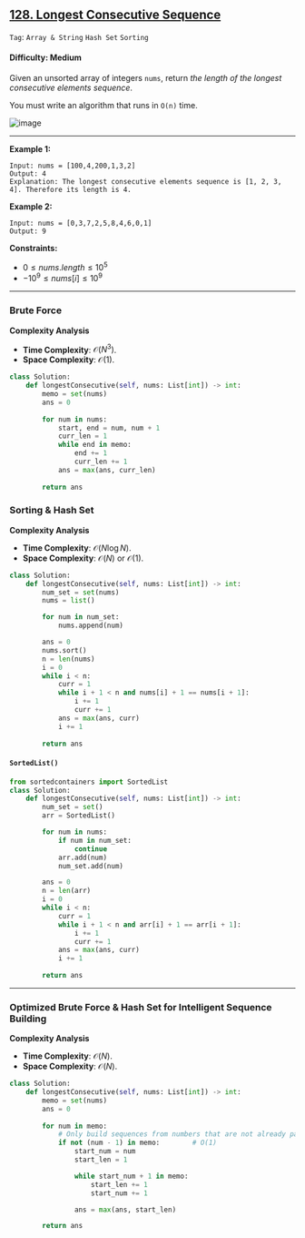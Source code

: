 ## [128. Longest Consecutive Sequence](https://leetcode.com/problems/longest-consecutive-sequence)

```Tag```: ```Array & String``` ```Hash Set``` ```Sorting```

#### Difficulty: Medium

Given an unsorted array of integers ```nums```, return _the length of the longest consecutive elements sequence_.

You must write an algorithm that runs in ```O(n)``` time.

![image](https://github.com/quananhle/Python/assets/35042430/ba7c4e55-67d8-4a2c-8f5c-f13ab21ab459)

---

__Example 1:__
```
Input: nums = [100,4,200,1,3,2]
Output: 4
Explanation: The longest consecutive elements sequence is [1, 2, 3, 4]. Therefore its length is 4.
```

__Example 2:__
```
Input: nums = [0,3,7,2,5,8,4,6,0,1]
Output: 9
```

__Constraints:__

- $0 \le nums.length \le 10^5$
- $-10^9 \le nums[i] \le 10^9$

---

### Brute Force

__Complexity Analysis__

- __Time Complexity__: $\mathcal{O}(N^3)$.
- __Space Complexity__: $\mathcal{O}(1)$.

```Python
class Solution:
    def longestConsecutive(self, nums: List[int]) -> int:
        memo = set(nums)
        ans = 0
        
        for num in nums:
            start, end = num, num + 1
            curr_len = 1
            while end in memo:
                end += 1
                curr_len += 1
            ans = max(ans, curr_len)
        
        return ans
```

### Sorting & Hash Set

__Complexity Analysis__

- __Time Complexity__: $\mathcal{O}(N \log N)$.
- __Space Complexity__: $\mathcal{O}(N)$ or $\mathcal{O}(1)$.


```Python
class Solution:
    def longestConsecutive(self, nums: List[int]) -> int:
        num_set = set(nums)
        nums = list()

        for num in num_set:
            nums.append(num)

        ans = 0
        nums.sort()
        n = len(nums)
        i = 0
        while i < n:
            curr = 1
            while i + 1 < n and nums[i] + 1 == nums[i + 1]:
                i += 1
                curr += 1
            ans = max(ans, curr)
            i += 1
        
        return ans
```

#### ```SortedList()```

```Python
from sortedcontainers import SortedList
class Solution:
    def longestConsecutive(self, nums: List[int]) -> int:
        num_set = set()
        arr = SortedList()

        for num in nums:
            if num in num_set:
                continue
            arr.add(num)
            num_set.add(num)

        ans = 0
        n = len(arr)
        i = 0
        while i < n:
            curr = 1
            while i + 1 < n and arr[i] + 1 == arr[i + 1]:
                i += 1
                curr += 1
            ans = max(ans, curr)
            i += 1
        
        return ans
```

---

### Optimized Brute Force & Hash Set for Intelligent Sequence Building

__Complexity Analysis__

- __Time Complexity__: $\mathcal{O}(N)$.
- __Space Complexity__: $\mathcal{O}(N)$.

```Python
class Solution:
    def longestConsecutive(self, nums: List[int]) -> int:
        memo = set(nums)
        ans = 0
        
        for num in memo:
            # Only build sequences from numbers that are not already part of a longer sequence
            if not (num - 1) in memo:        # O(1)
                start_num = num
                start_len = 1

                while start_num + 1 in memo:
                    start_len += 1
                    start_num += 1

                ans = max(ans, start_len)

        return ans
```



